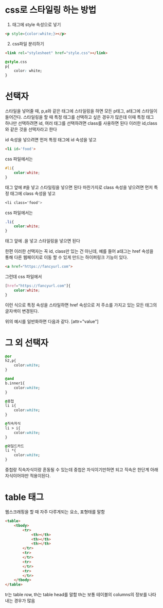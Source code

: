 
# css로 스타일링 하는 방법

1. 태그에 style 속성으로 넣기
```html
<p style={color:white;}></p>
```


2. css파일 분리하기
```html
<link rel="stylesheet" href="style.css"></link>
```

```css
@style.css
p{
	color: white;
}
```

# 선택자
스타일을 넣어줄 때, p,a와 같은 태그에 스타일링을 하면 모든 p태그,
a태그에 스타일이 들어간다.
스타일링을 할 때 특정 태그를 선택하고 싶은 경우가 많은데
이때 특정 태그 하나만 선택하려면 id,
여러 태그를 선택하려면 class를 사용하면 된다
이러한 id,class와 같은 것을 선택자라고 한다

id 속성을 넣으려면 먼저 특정 태그에 id 속성을 넣고

```html
<li id='food'>
```

css 파일에서는
```css
#li{
	color:white;
}
```


태그 앞에 #을 넣고 스타일링을 넣으면 된다
마찬가지로 class 속성을 넣으려면 먼저 특정 태그에 class 속성을 넣고

```css
<li class='food'>
```


css 파일에서는
```css
.li{
	color:white;
}
```

태그 앞에 .을 넣고 스타일링을 넣으면 된다


한편 이러한 선택자는 꼭 id, class만 있는 건 아닌데,
예를 들어 a태그는 href 속성을 통해 다른 웹페이지로 이동 할 수 있게
만드는 하이퍼링크 기능이 있다.

```html
<a href="https://fancyurl.com">
```


그런데 css 파일에서

```css
[href="https://fancyurl.com"]{
	color:white;
}
```


이런 식으로 특정 속성을 스타일하면 href 속성으로 저 주소를 가지고 
있는 모든 태그의 글자색이 변경된다.

위의 예시를 일반화하면 다음과 같다.
[attr="value"]


# 그 외 선택자

```css
@or
h2,p{
	color:white;
}

@and
b.inner1{
	color:white;
}

@중첩
li i{
	color:white;
}

@직속자식
li > i{
	color:white;
}

@와일드카드
li *{
	color:white;
}

```

중첩랑 직속자식이랑 혼동될 수 있는데
중첩은 자식이기만하면 되고 직속은 한단계 아래 자식이어야만
적용이된다.

# table 태그
웹스크래핑을 할 때 자주 다루게되는 요소, 표형태를 말함

```html
<table>
	<tbody>
		<tr>
			<th></th>
			<th></th>
			<th></th>
		</tr>
		<tr>
		</tr>
		<tr>
		</tr>
		<tr>
		</tr>
	</tbody>
</table>
```


tr는 table row, th는 table head를 말함
th는 보통 테이블의 columns의 정보를 나타내는 경우가 많음
